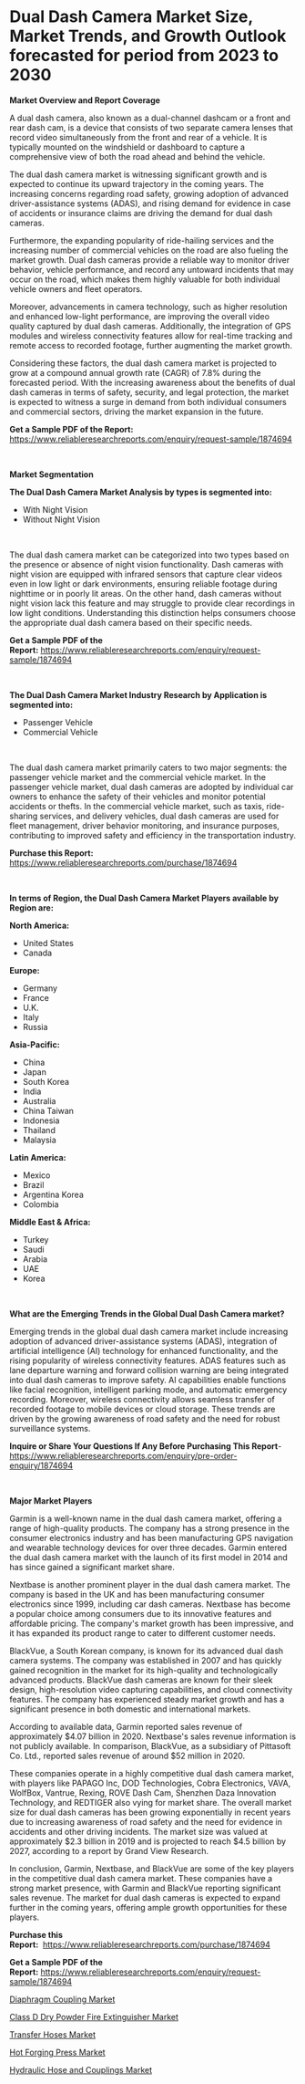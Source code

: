 <p><h1>Dual Dash Camera Market Size, Market Trends, and Growth Outlook forecasted for period from 2023 to 2030</h1></p><p><strong>Market Overview and Report Coverage</strong></p>
<p><p>A dual dash camera, also known as a dual-channel dashcam or a front and rear dash cam, is a device that consists of two separate camera lenses that record video simultaneously from the front and rear of a vehicle. It is typically mounted on the windshield or dashboard to capture a comprehensive view of both the road ahead and behind the vehicle.</p><p>The dual dash camera market is witnessing significant growth and is expected to continue its upward trajectory in the coming years. The increasing concerns regarding road safety, growing adoption of advanced driver-assistance systems (ADAS), and rising demand for evidence in case of accidents or insurance claims are driving the demand for dual dash cameras.</p><p>Furthermore, the expanding popularity of ride-hailing services and the increasing number of commercial vehicles on the road are also fueling the market growth. Dual dash cameras provide a reliable way to monitor driver behavior, vehicle performance, and record any untoward incidents that may occur on the road, which makes them highly valuable for both individual vehicle owners and fleet operators.</p><p>Moreover, advancements in camera technology, such as higher resolution and enhanced low-light performance, are improving the overall video quality captured by dual dash cameras. Additionally, the integration of GPS modules and wireless connectivity features allow for real-time tracking and remote access to recorded footage, further augmenting the market growth.</p><p>Considering these factors, the dual dash camera market is projected to grow at a compound annual growth rate (CAGR) of 7.8% during the forecasted period. With the increasing awareness about the benefits of dual dash cameras in terms of safety, security, and legal protection, the market is expected to witness a surge in demand from both individual consumers and commercial sectors, driving the market expansion in the future.</p></p>
<p><strong>Get a Sample PDF of the Report:</strong> <a href="https://www.reliableresearchreports.com/enquiry/request-sample/1874694">https://www.reliableresearchreports.com/enquiry/request-sample/1874694</a></p>
<p>&nbsp;</p>
<p><strong>Market Segmentation</strong></p>
<p><strong>The Dual Dash Camera Market Analysis by types is segmented into:</strong></p>
<p><ul><li>With Night Vision</li><li>Without Night Vision</li></ul></p>
<p>&nbsp;</p>
<p><p>The dual dash camera market can be categorized into two types based on the presence or absence of night vision functionality. Dash cameras with night vision are equipped with infrared sensors that capture clear videos even in low light or dark environments, ensuring reliable footage during nighttime or in poorly lit areas. On the other hand, dash cameras without night vision lack this feature and may struggle to provide clear recordings in low light conditions. Understanding this distinction helps consumers choose the appropriate dual dash camera based on their specific needs.</p></p>
<p><strong>Get a Sample PDF of the Report:</strong>&nbsp;<a href="https://www.reliableresearchreports.com/enquiry/request-sample/1874694">https://www.reliableresearchreports.com/enquiry/request-sample/1874694</a></p>
<p>&nbsp;</p>
<p><strong>The Dual Dash Camera Market Industry Research by Application is segmented into:</strong></p>
<p><ul><li>Passenger Vehicle</li><li>Commercial Vehicle</li></ul></p>
<p>&nbsp;</p>
<p><p>The dual dash camera market primarily caters to two major segments: the passenger vehicle market and the commercial vehicle market. In the passenger vehicle market, dual dash cameras are adopted by individual car owners to enhance the safety of their vehicles and monitor potential accidents or thefts. In the commercial vehicle market, such as taxis, ride-sharing services, and delivery vehicles, dual dash cameras are used for fleet management, driver behavior monitoring, and insurance purposes, contributing to improved safety and efficiency in the transportation industry.</p></p>
<p><strong>Purchase this Report:</strong>&nbsp; <a href="https://www.reliableresearchreports.com/purchase/1874694">https://www.reliableresearchreports.com/purchase/1874694</a></p>
<p>&nbsp;</p>
<p><strong>In terms of Region, the Dual Dash Camera Market Players available by Region are:</strong></p>
<p>
    <p> <strong> North America: </strong>
        <ul>
            <li>United States</li>
            <li>Canada</li>
        </ul>
        </p> 
    <p> <strong> Europe: </strong>
        <ul>
            <li>Germany</li>
            <li>France</li>
            <li>U.K.</li>
            <li>Italy</li>
            <li>Russia</li>
        </ul>
        </p> 
    <p> <strong> Asia-Pacific: </strong>
        <ul>
            <li>China</li>
            <li>Japan</li>
            <li>South Korea</li>
            <li>India</li>
            <li>Australia</li>
            <li>China Taiwan</li>
            <li>Indonesia</li>
            <li>Thailand</li>
            <li>Malaysia</li>
        </ul>
        </p> 
    <p> <strong> Latin America: </strong>
        <ul>
            <li>Mexico</li>
            <li>Brazil</li>
            <li>Argentina Korea</li>
            <li>Colombia</li>
        </ul>
        </p> 
    <p> <strong> Middle East & Africa: </strong>
        <ul>
            <li>Turkey</li>
            <li>Saudi</li>
            <li>Arabia</li>
            <li>UAE</li>
            <li>Korea</li>
        </ul>
    </p>
    </p>
<p>&nbsp;</p>
<p><strong>What are the Emerging Trends in the Global Dual Dash Camera market?</strong></p>
<p><p>Emerging trends in the global dual dash camera market include increasing adoption of advanced driver-assistance systems (ADAS), integration of artificial intelligence (AI) technology for enhanced functionality, and the rising popularity of wireless connectivity features. ADAS features such as lane departure warning and forward collision warning are being integrated into dual dash cameras to improve safety. AI capabilities enable functions like facial recognition, intelligent parking mode, and automatic emergency recording. Moreover, wireless connectivity allows seamless transfer of recorded footage to mobile devices or cloud storage. These trends are driven by the growing awareness of road safety and the need for robust surveillance systems.</p></p>
<p><strong>Inquire or Share Your Questions If Any Before Purchasing This Report</strong>- <a href="https://www.reliableresearchreports.com/enquiry/pre-order-enquiry/1874694">https://www.reliableresearchreports.com/enquiry/pre-order-enquiry/1874694</a></p>
<p>&nbsp;</p>
<p><strong>Major Market Players</strong></p>
<p><p>Garmin is a well-known name in the dual dash camera market, offering a range of high-quality products. The company has a strong presence in the consumer electronics industry and has been manufacturing GPS navigation and wearable technology devices for over three decades. Garmin entered the dual dash camera market with the launch of its first model in 2014 and has since gained a significant market share.</p><p>Nextbase is another prominent player in the dual dash camera market. The company is based in the UK and has been manufacturing consumer electronics since 1999, including car dash cameras. Nextbase has become a popular choice among consumers due to its innovative features and affordable pricing. The company's market growth has been impressive, and it has expanded its product range to cater to different customer needs.</p><p>BlackVue, a South Korean company, is known for its advanced dual dash camera systems. The company was established in 2007 and has quickly gained recognition in the market for its high-quality and technologically advanced products. BlackVue dash cameras are known for their sleek design, high-resolution video capturing capabilities, and cloud connectivity features. The company has experienced steady market growth and has a significant presence in both domestic and international markets.</p><p>According to available data, Garmin reported sales revenue of approximately $4.07 billion in 2020. Nextbase's sales revenue information is not publicly available. In comparison, BlackVue, as a subsidiary of Pittasoft Co. Ltd., reported sales revenue of around $52 million in 2020.</p><p>These companies operate in a highly competitive dual dash camera market, with players like PAPAGO Inc, DOD Technologies, Cobra Electronics, VAVA, WolfBox, Vantrue, Rexing, ROVE Dash Cam, Shenzhen Daza Innovation Technology, and REDTIGER also vying for market share. The overall market size for dual dash cameras has been growing exponentially in recent years due to increasing awareness of road safety and the need for evidence in accidents and other driving incidents. The market size was valued at approximately $2.3 billion in 2019 and is projected to reach $4.5 billion by 2027, according to a report by Grand View Research.</p><p>In conclusion, Garmin, Nextbase, and BlackVue are some of the key players in the competitive dual dash camera market. These companies have a strong market presence, with Garmin and BlackVue reporting significant sales revenue. The market for dual dash cameras is expected to expand further in the coming years, offering ample growth opportunities for these players.</p></p>
<p><strong>Purchase this Report:</strong>&nbsp;&nbsp;<a href="https://www.reliableresearchreports.com/purchase/1874694">https://www.reliableresearchreports.com/purchase/1874694</a></p>
<p></p>
<p><strong>Get a Sample PDF of the Report:</strong>&nbsp;<a href="https://www.reliableresearchreports.com/enquiry/request-sample/1874694">https://www.reliableresearchreports.com/enquiry/request-sample/1874694</a></p>
<p><p><a href="https://medium.com/@bartlakin/diaphragm-coupling-market-comprehensive-assessment-by-type-application-and-geography-1eca4f32b0b9">Diaphragm Coupling Market</a></p><p><a href="https://www.linkedin.com/pulse/class-d-dry-powder-fire-extinguisher-market-challenges-opportunities-accre/">Class D Dry Powder Fire Extinguisher Market</a></p><p><a href="https://www.linkedin.com/pulse/transfer-hoses-market-challenges-opportunities-growth-drivers-cfcae/">Transfer Hoses Market</a></p><p><a href="https://medium.com/@zoeyjohns1903/analyzing-hot-forging-press-market-global-industry-perspective-and-forecast-2023-to-2030-eee1d2c028b3">Hot Forging Press Market</a></p><p><a href="https://www.linkedin.com/pulse/decoding-hydraulic-hose-couplings-market-deep-dive-latest-qoaee/">Hydraulic Hose and Couplings Market</a></p></p>